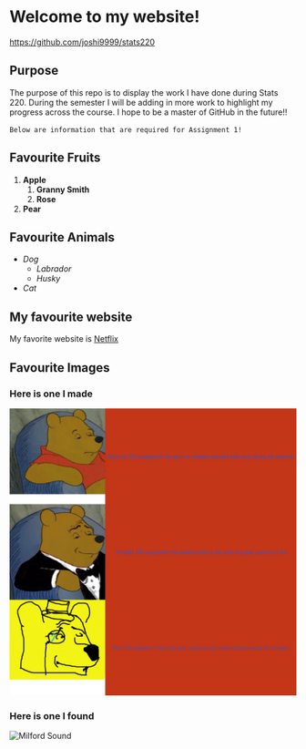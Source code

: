 # Welcome to my website!
https://github.com/joshi9999/stats220
## Purpose
The purpose of this repo is to display the work I have done during Stats 220. During the semester I will be adding in more work to highlight my progress across the course. I hope to be a master of GitHub in the future!!

```
Below are information that are required for Assignment 1!
```
## Favourite Fruits
1. **Apple**
    1. **Granny Smith**
    2. **Rose**
3. **Pear**
## Favourite Animals
- *Dog*
    - *Labrador*
    - *Husky*
- *Cat*
## My favourite website
My favorite website is [Netflix](https://netflix.com)
## Favourite Images
### Here is one I made
![pooh_meme](pooh_meme.png)
### Here is one I found
![Milford Sound](https://www.fodors.com/wp-content/uploads/2018/11/01_Milfordsound101_WhereisitExactly%EF%80%A5_shutterstock_1019010355.jpg)
